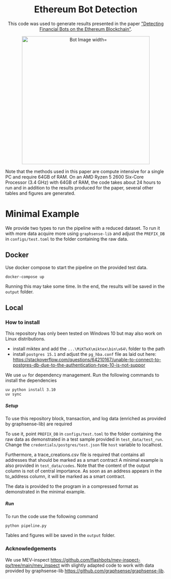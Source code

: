 
<h1 align="center">Ethereum Bot Detection</h1>
<p align="center">
  This code was used to generate results presented in the paper <a href="https://arxiv.org/abs/2403.19530">"Detecting Financial Bots on the Ethereum Blockchain"</a>.
</p>
<p align="center">
  <img src="assets/bot.webp" alt="Bot Image width="400" height="400"">
</p>

Note that the methods used in this paper are compute intensive for a single PC and require 64GB of RAM.
On an AMD Ryzen 5 2600 Six-Core Processor (3.4 GHz) with 64GB of RAM, the code takes about 24 hours to run and in
addition to the results produced for the paper, several other tables and figures are generated.



# Minimal Example

We provide two types to run the pipeline with a reduced dataset. To run it with more data acquire more using `graphsense-lib`
and adjust the `PREFIX_DB` in `configs/test.toml` to the folder containing the raw data.

## Docker

Use docker compose to start the pipeline on the provided test data.

`docker-compose up`

Running this may take some time. In the end, the results will be saved in the `output` folder.


## Local

### How to install
This repository has only been tested on Windows 10 but may also work on Linux distributions.

- install miktex and add the `...\MiKTeX\miktex\bin\x64\` folder to the path
- install `postgres 15.1` and adjust the `pg_hba.conf` file as laid out here:  https://stackoverflow.com/questions/64210167/unable-to-connect-to-postgres-db-due-to-the-authentication-type-10-is-not-suppor

We use `uv` for dependency management. Run the following commands to install the dependencies

```
uv python install 3.10
uv sync
```


##### Setup
To use this repository block, transaction, and log data (enriched as provided by graphsense-lib) are required

To use it, point `PREFIX_DB` in `configs/test.toml` to the folder containing the raw data as demonstrated in 
a test sample provided in `test_data/test_run`. Change the `credentials/postgres/test.json` file `host` variable to localhost.

Furthermore, a trace_creations.csv file is required that contains all addresses that should be marked as a smart contract
A minimal example is also provided in `test_data/codes`. Note that the content of the output column is not of central
importance. As soon as an address appears in the to_address column, it will be marked as a smart contract.

The data is provided to the program in a compressed format as demonstrated in the minimal example.

##### Run

To run the code use the following command
```
python pipeline.py
```

Tables and figures will be saved in the `output` folder.


### Acknowledgements

We use MEV-inspect https://github.com/flashbots/mev-inspect-py/tree/main/mev_inspect with slightly adapted code
to work with data provided by graphsense-lib https://github.com/graphsense/graphsense-lib.
